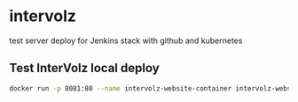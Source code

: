 # intervolz
test server deploy for Jenkins stack with github and kubernetes


## Test InterVolz local deploy

```sh
docker run -p 8081:80 --name intervolz-website-container intervolz-website
```